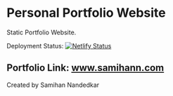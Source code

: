 # Personal Portfolio Website
Static Portfolio Website.

Deployment Status: 
[![Netlify Status](https://api.netlify.com/api/v1/badges/b5a5801d-ed6e-41a9-ab0f-d49c4b250300/deploy-status)](https://app.netlify.com/sites/modest-dijkstra-bd1c7a/deploys)


## Portfolio Link: www.samihann.com
Created by Samihan Nandedkar
